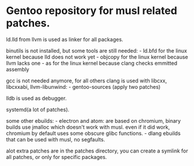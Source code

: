 # Gentoo repository for musl related patches.

ld.lld from llvm is used as linker for all packages.

binutils is not installed, but some tools are still needed:
      - ld.bfd for the linux kernel because lld does not work yet
      - objcopy for the linux kernel because llvm lacks one
      - as for the linux kernel because clang checks emmitted assembly
      
gcc is not needed anymore, for all others clang is used with libcxx, libcxxabi, llvm-libunwind:
      - gentoo-sources (apply two patches)
      
lldb is used as debugger.

systemd(a lot of patches).

some other ebuilds:
      - electron and atom: are based on chromium, binary builds use jmalloc which doesn't work with musl. even if it did work,
        chromium by default uses some obscure glibc functions.
      - dlang ebuilds that can be used with musl, no segfaults.
      
alot extra patches are in the patches directory, you can create a symlink for all patches, or only for specific packages.

